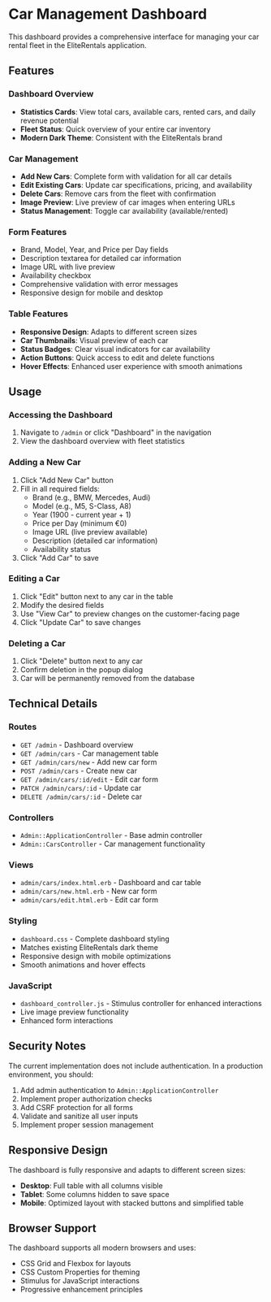 # Car Management Dashboard

This dashboard provides a comprehensive interface for managing your car rental fleet in the EliteRentals application.

## Features

### Dashboard Overview
- **Statistics Cards**: View total cars, available cars, rented cars, and daily revenue potential
- **Fleet Status**: Quick overview of your entire car inventory
- **Modern Dark Theme**: Consistent with the EliteRentals brand

### Car Management
- **Add New Cars**: Complete form with validation for all car details
- **Edit Existing Cars**: Update car specifications, pricing, and availability
- **Delete Cars**: Remove cars from the fleet with confirmation
- **Image Preview**: Live preview of car images when entering URLs
- **Status Management**: Toggle car availability (available/rented)

### Form Features
- Brand, Model, Year, and Price per Day fields
- Description textarea for detailed car information
- Image URL with live preview
- Availability checkbox
- Comprehensive validation with error messages
- Responsive design for mobile and desktop

### Table Features
- **Responsive Design**: Adapts to different screen sizes
- **Car Thumbnails**: Visual preview of each car
- **Status Badges**: Clear visual indicators for car availability
- **Action Buttons**: Quick access to edit and delete functions
- **Hover Effects**: Enhanced user experience with smooth animations

## Usage

### Accessing the Dashboard
1. Navigate to `/admin` or click "Dashboard" in the navigation
2. View the dashboard overview with fleet statistics

### Adding a New Car
1. Click "Add New Car" button
2. Fill in all required fields:
   - Brand (e.g., BMW, Mercedes, Audi)
   - Model (e.g., M5, S-Class, A8)
   - Year (1900 - current year + 1)
   - Price per Day (minimum €0)
   - Image URL (live preview available)
   - Description (detailed car information)
   - Availability status
3. Click "Add Car" to save

### Editing a Car
1. Click "Edit" button next to any car in the table
2. Modify the desired fields
3. Use "View Car" to preview changes on the customer-facing page
4. Click "Update Car" to save changes

### Deleting a Car
1. Click "Delete" button next to any car
2. Confirm deletion in the popup dialog
3. Car will be permanently removed from the database

## Technical Details

### Routes
- `GET /admin` - Dashboard overview
- `GET /admin/cars` - Car management table
- `GET /admin/cars/new` - Add new car form
- `POST /admin/cars` - Create new car
- `GET /admin/cars/:id/edit` - Edit car form
- `PATCH /admin/cars/:id` - Update car
- `DELETE /admin/cars/:id` - Delete car

### Controllers
- `Admin::ApplicationController` - Base admin controller
- `Admin::CarsController` - Car management functionality

### Views
- `admin/cars/index.html.erb` - Dashboard and car table
- `admin/cars/new.html.erb` - New car form
- `admin/cars/edit.html.erb` - Edit car form

### Styling
- `dashboard.css` - Complete dashboard styling
- Matches existing EliteRentals dark theme
- Responsive design with mobile optimizations
- Smooth animations and hover effects

### JavaScript
- `dashboard_controller.js` - Stimulus controller for enhanced interactions
- Live image preview functionality
- Enhanced form interactions

## Security Notes

The current implementation does not include authentication. In a production environment, you should:

1. Add admin authentication to `Admin::ApplicationController`
2. Implement proper authorization checks
3. Add CSRF protection for all forms
4. Validate and sanitize all user inputs
5. Implement proper session management

## Responsive Design

The dashboard is fully responsive and adapts to different screen sizes:

- **Desktop**: Full table with all columns visible
- **Tablet**: Some columns hidden to save space
- **Mobile**: Optimized layout with stacked buttons and simplified table

## Browser Support

The dashboard supports all modern browsers and uses:
- CSS Grid and Flexbox for layouts
- CSS Custom Properties for theming
- Stimulus for JavaScript interactions
- Progressive enhancement principles
